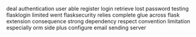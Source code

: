 deal authentication user able register login retrieve lost password testing flasklogin limited went flasksecurity relies complete glue across flask extension consequence strong dependency respect convention limitation especially orm side plus configure email sending server